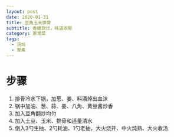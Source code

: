 ```yaml
---
layout: post
date: 2020-01-31
title: 豆角玉米排骨
subtitle: 香嫩软烂，味道浓郁
category: 家常菜
tags:
  - 汤炖
  - 荤素
---
```


# 步骤

1. 排骨冷水下锅，加葱、姜、料酒焯出血沫
2. 锅中加油、葱、蒜、姜、八角、黄豆酱炒香
3. 加入豆角翻炒均匀
4. 加入土豆、玉米、排骨和适量清水
5. 倒入3勺生抽、2勺耗油、1勺老抽，大火烧开、中火炖熟、大火收汤